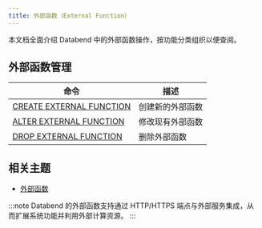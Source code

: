 ```yaml
---
title: 外部函数（External Function）
---
```


本文档全面介绍 Databend 中的外部函数操作，按功能分类组织以便查阅。

## 外部函数管理

| 命令 | 描述 |
|---------|-------------|
| [CREATE EXTERNAL FUNCTION](ddl-create-function.md) | 创建新的外部函数 |
| [ALTER EXTERNAL FUNCTION](ddl-alter-function.md) | 修改现有外部函数 |
| [DROP EXTERNAL FUNCTION](ddl-drop-function.md) | 删除外部函数 |

## 相关主题

- [外部函数](/guides/query/external-function)

:::note
Databend 的外部函数支持通过 HTTP/HTTPS 端点与外部服务集成，从而扩展系统功能并利用外部计算资源。
:::